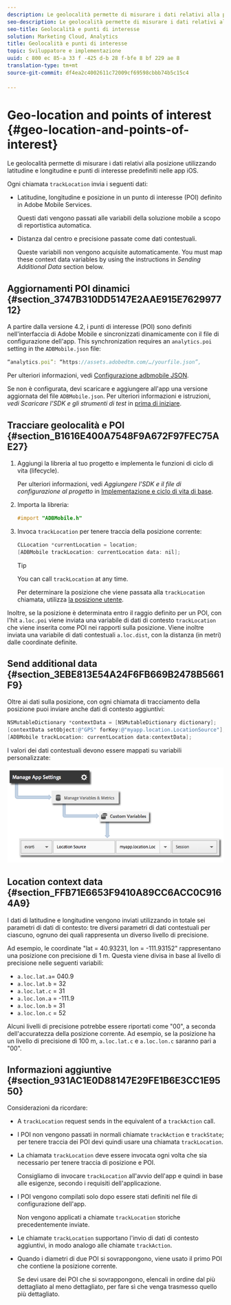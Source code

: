```yaml
---
description: Le geolocalità permette di misurare i dati relativi alla posizione utilizzando latitudine e longitudine e punti di interesse predefiniti nelle app iOS.
seo-description: Le geolocalità permette di misurare i dati relativi alla posizione utilizzando latitudine e longitudine e punti di interesse predefiniti nelle app iOS.
seo-title: Geolocalità e punti di interesse
solution: Marketing Cloud, Analytics
title: Geolocalità e punti di interesse
topic: Sviluppatore e implementazione
uuid: c 800 ec 85-a 33 f -425 d-b 28 f-bfe 8 bf 229 ae 8
translation-type: tm+mt
source-git-commit: df4ea2c4002611c72009cf69598cbbb74b5c15c4

---
```



# Geo-location and points of interest {#geo-location-and-points-of-interest}

Le geolocalità permette di misurare i dati relativi alla posizione utilizzando latitudine e longitudine e punti di interesse predefiniti nelle app iOS.

Ogni chiamata `trackLocation` invia i seguenti dati:

* Latitudine, longitudine e posizione in un punto di interesse (POI) definito in Adobe Mobile Services.

   Questi dati vengono passati alle variabili della soluzione mobile a scopo di reportistica automatica.

* Distanza dal centro e precisione passate come dati contestuali.

   Queste variabili non vengono acquisite automaticamente. You must map these context data variables by using the instructions in *Sending Additional Data* section below.

## Aggiornamenti POI dinamici {#section_3747B310DD5147E2AAE915E762997712}

A partire dalla versione 4.2, i punti di interesse (POI) sono definiti nell'interfaccia di Adobe Mobile e sincronizzati dinamicamente con il file di configurazione dell'app. This synchronization requires an `analytics.poi` setting in the `ADBMobile.json` file:

```js
“analytics.poi”: “https://assets.adobedtm.com/…/yourfile.json”,
```

Per ulteriori informazioni, vedi [Configurazione adbmobile JSON](/help/ios/configuration/json-config/json-config.md).

Se non è configurata, devi scaricare e aggiungere all'app una versione aggiornata del file `ADBMobile.json`. Per ulteriori informazioni e istruzioni, *vedi Scaricare l'SDK e gli strumenti di test* in [prima di iniziare](/help/ios/getting-started/requirements.md).

## Tracciare geolocalità e POI {#section_B1616E400A7548F9A672F97FEC75AE27}

1. Aggiungi la libreria al tuo progetto e implementa le funzioni di ciclo di vita (lifecycle).

   Per ulteriori informazioni, vedi *Aggiungere l'SDK e il file di configurazione al progetto* in [Implementazione e ciclo di vita di base](/help/ios/getting-started/dev-qs.md).
1. Importa la libreria:

   ```objective-c
   #import "ADBMobile.h"
   ```

1. Invoca `trackLocation` per tenere traccia della posizione corrente:

   ```objective-c
   CLLocation *currentLocation = location; 
   [ADBMobile trackLocation: currentLocation data: nil]; 
   ```

   >[!TIP]
   >
   >You can call `trackLocation` at any time.

   Per determinare la posizione che viene passata alla `trackLocation` chiamata, utilizza [la posizione utente](https://developer.apple.com/Library/ios/documentation/UserExperience/Conceptual/LocationAwarenessPG/CoreLocation/CoreLocation.html).

Inoltre, se la posizione è determinata entro il raggio definito per un POI, con l'hit `a.loc.poi` viene inviata una variabile di dati di contesto `trackLocation` che viene inserita come POI nei rapporti sulla posizione. Viene inoltre inviata una variabile di dati contestuali `a.loc.dist`, con la distanza (in metri) dalle coordinate definite.

## Send additional data {#section_3EBE813E54A24F6FB669B2478B5661F9}

Oltre ai dati sulla posizione, con ogni chiamata di tracciamento della posizione puoi inviare anche dati di contesto aggiuntivi:

```objective-c
NSMutableDictionary *contextData = [NSMutableDictionary dictionary]; 
[contextData setObject:@"GPS" forKey:@"myapp.location.LocationSource"]; 
[ADBMobile trackLocation: currentLocation data:contextData];
```

I valori dei dati contestuali devono essere mappati su variabili personalizzate:

![](assets/map-location-context-data.png)

## Location context data {#section_FFB71E6653F9410A89CC6ACC0C9164A9}

I dati di latitudine e longitudine vengono inviati utilizzando in totale sei parametri di dati di contesto: tre diversi parametri di dati contestuali per ciascuno, ognuno dei quali rappresenta un diverso livello di precisione.

Ad esempio, le coordinate "lat = 40.93231, lon = -111.93152" rappresentano una posizione con precisione di 1 m. Questa viene divisa in base al livello di precisione nelle seguenti variabili:

* `a.loc.lat.a`= 040.9
* `a.loc.lat.b` = 32
* `a.loc.lat.c` = 31
* `a.loc.lon.a` = -111.9
* `a.loc.lon.b` = 31
* `a.loc.lon.c` = 52

Alcuni livelli di precisione potrebbe essere riportati come "00", a seconda dell'accuratezza della posizione corrente. Ad esempio, se la posizione ha un livello di precisione di 100 m, `a.loc.lat.c` e `a.loc.lon.c` saranno pari a "00".

## Informazioni aggiuntive {#section_931AC1E0D88147E29FE1B6E3CC1E9550}

Considerazioni da ricordare:

* A `trackLocation` request sends in the equivalent of a `trackAction` call.

* I POI non vengono passati in normali chiamate `trackAction` e `trackState`; per tenere traccia dei POI devi quindi usare una chiamata `trackLocation`.

* La chiamata `trackLocation` deve essere invocata ogni volta che sia necessario per tenere traccia di posizione e POI.

   Consigliamo di invocare `trackLocation` all'avvio dell'app e quindi in base alle esigenze, secondo i requisiti dell'applicazione.

* I POI vengono compilati solo dopo essere stati definiti nel file di configurazione dell'app.

   Non vengono applicati a chiamate `trackLocation` storiche precedentemente inviate.
* Le chiamate `trackLocation` supportano l'invio di dati di contesto aggiuntivi, in modo analogo alle chiamate `trackAction`.

* Quando i diametri di due POI si sovrappongono, viene usato il primo POI che contiene la posizione corrente.

   Se devi usare dei POI che si sovrappongono, elencali in ordine dal più dettagliato al meno dettagliato, per fare sì che venga trasmesso quello più dettagliato.

